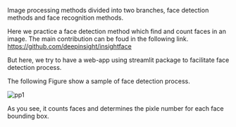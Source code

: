 Image processing methods divided into two branches, face detection methods and face recognition methods.

Here we practice a face detection method which find and count faces in an image. The main contribution can be foud in the following link.
https://github.com/deepinsight/insightface

But here, we try to have a web-app using streamlit package to facilitate face detection process.

The following Figure show a sample of face detection process.

![pp1](https://user-images.githubusercontent.com/84702784/203147362-5ec5beb2-123d-4d7e-9d81-d679e1a68146.png)

As you see, it counts faces and determines the pixle number for each face bounding box.
